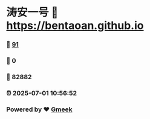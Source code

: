 # 涛安一号 :link: https://bentaoan.github.io 
### :page_facing_up: [91](https://bentaoan.github.io/tag.html) 
### :speech_balloon: 0 
### :hibiscus: 82882 
### :alarm_clock: 2025-07-01 10:56:52 
### Powered by :heart: [Gmeek](https://github.com/Meekdai/Gmeek)
